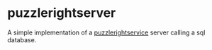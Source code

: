 # puzzlerightserver

A simple implementation of a [puzzlerightservice](https://github.com/dvaumoron/puzzlerightservice) server calling a sql database.
